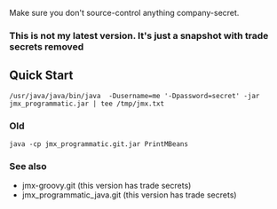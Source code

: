 Make sure you don't source-control anything company-secret.

### This is not my latest version. It's just a snapshot with trade secrets removed


## Quick Start

```
/usr/java/java/bin/java  -Dusername=me '-Dpassword=secret' -jar jmx_programmatic.jar | tee /tmp/jmx.txt
```

### Old
```
java -cp jmx_programmatic.git.jar PrintMBeans
```

### See also

* jmx-groovy.git (this version has trade secrets)
* jmx_programmatic_java.git (this version has trade secrets)
